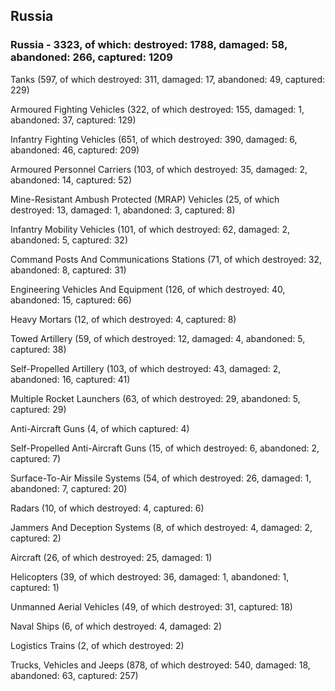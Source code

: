 
 
 ## Russia
 
 ### Russia - 3323, of which: destroyed: 1788, damaged: 58, abandoned: 266, captured: 1209

 

 

 Tanks (597, of which destroyed: 311, damaged: 17, abandoned: 49, captured: 229)

 Armoured Fighting Vehicles (322, of which destroyed: 155, damaged: 1, abandoned: 37, captured: 129)

 Infantry Fighting Vehicles (651, of which destroyed: 390, damaged: 6, abandoned: 46, captured: 209)

 Armoured Personnel Carriers (103, of which destroyed: 35, damaged: 2, abandoned: 14, captured: 52)

 Mine-Resistant Ambush Protected (MRAP) Vehicles (25, of which destroyed: 13, damaged: 1, abandoned: 3, captured: 8)

 Infantry Mobility Vehicles (101, of which destroyed: 62, damaged: 2, abandoned: 5, captured: 32)

 Command Posts And Communications Stations (71, of which destroyed: 32, abandoned: 8, captured: 31)

 Engineering Vehicles And Equipment (126, of which destroyed: 40, abandoned: 15, captured: 66)

 Heavy Mortars (12, of which destroyed: 4, captured: 8)

 Towed Artillery (59, of which destroyed: 12, damaged: 4, abandoned: 5, captured: 38)

 Self-Propelled Artillery (103, of which destroyed: 43, damaged: 2, abandoned: 16, captured: 41)

 Multiple Rocket Launchers (63, of which destroyed: 29, abandoned: 5, captured: 29)

 Anti-Aircraft Guns (4, of which captured: 4)

 Self-Propelled Anti-Aircraft Guns (15, of which destroyed: 6, abandoned: 2, captured: 7)

 Surface-To-Air Missile Systems (54, of which destroyed: 26, damaged: 1, abandoned: 7, captured: 20)

 Radars (10, of which destroyed: 4, captured: 6)

 Jammers And Deception Systems (8, of which destroyed: 4, damaged: 2, captured: 2)

 Aircraft (26, of which destroyed: 25, damaged: 1)

 Helicopters (39, of which destroyed: 36, damaged: 1, abandoned: 1, captured: 1)

 Unmanned Aerial Vehicles (49, of which destroyed: 31, captured: 18)

 Naval Ships (6, of which destroyed: 4, damaged: 2)

 Logistics Trains (2, of which destroyed: 2)

 Trucks, Vehicles and Jeeps (878, of which destroyed: 540, damaged: 18, abandoned: 63, captured: 257)

